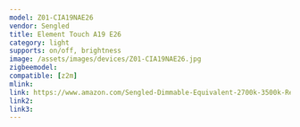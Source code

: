 ```yaml
---
model: Z01-CIA19NAE26
vendor: Sengled
title: Element Touch A19 E26
category: light
supports: on/off, brightness
image: /assets/images/devices/Z01-CIA19NAE26.jpg
zigbeemodel: 
compatible: [z2m]
mlink: 
link: https://www.amazon.com/Sengled-Dimmable-Equivalent-2700k-3500k-Required/dp/B017VX4806
link2: 
link3: 
---
```

